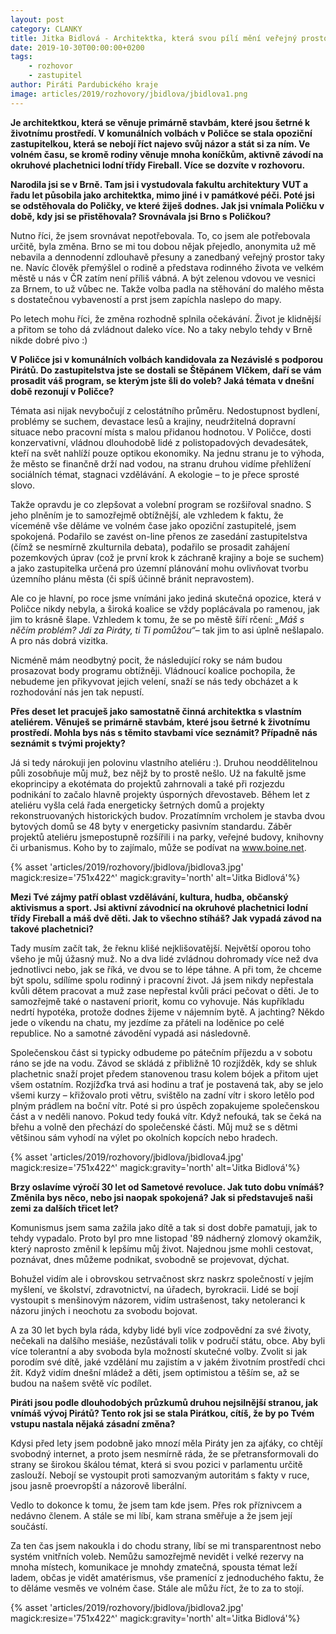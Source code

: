 ```yaml
---
layout: post
category: CLANKY
title: Jitka Bidlová - Architektka, která svou pílí mění veřejný prostor města Polička
date: 2019-10-30T00:00:00+0200
tags: 
    - rozhovor
    - zastupitel
author: Piráti Pardubického kraje
image: articles/2019/rozhovory/jbidlova/jbidlova1.png
---
```


**Je architektkou, která se věnuje primárně stavbám, které jsou šetrné k životnímu prostředí. V komunálních volbách v Poličce se stala opoziční zastupitelkou, která se nebojí říct najevo svůj názor a stát si za ním. Ve volném času, se kromě rodiny věnuje mnoha koníčkům, aktivně závodí na okruhové plachetnici lodní třídy Fireball. Více se dozvíte v rozhovoru.**

**Narodila jsi se v Brně. Tam jsi i vystudovala fakultu architektury VUT a řadu let
působila jako architektka, mimo jiné i v památkové péči. Poté jsi se odstěhovala do
Poličky, ve které žiješ dodnes. Jak jsi vnímala Poličku v době, kdy jsi se
přistěhovala? Srovnávala jsi Brno s Poličkou?**

Nutno říci, že jsem srovnávat nepotřebovala. To, co jsem ale potřebovala určitě,
byla změna. Brno se mi tou dobou nějak přejedlo, anonymita už mě nebavila a
dennodenní zdlouhavě přesuny a zanedbaný veřejný prostor taky ne. Navíc člověk
přemýšlel o rodině a představa rodinného života ve velkém městě u nás v ČR zatím není
příliš vábná. A být zelenou vdovou ve vesnici za Brnem, to už vůbec ne. Takže volba padla na stěhování do malého města s dostatečnou vybaveností a prst jsem zapíchla naslepo do mapy.

Po letech mohu říci, že změna rozhodně splnila očekávání. Život je klidnější a
přitom se toho dá zvládnout daleko více. No a taky nebylo tehdy v Brně nikde dobré pivo :)

**V Poličce jsi v komunálních volbách kandidovala za Nezávislé s podporou Pirátů.
Do zastupitelstva jste se dostali se Štěpánem Vlčkem, daří se vám prosadit váš
program, se kterým jste šli do voleb? Jaká témata v dnešní době rezonují v
Poličce?**

Témata asi nijak nevybočují z celostátního průměru. Nedostupnost bydlení,
problémy se suchem, devastace lesů a krajiny, neudržitelná dopravní situace nebo
pracovní místa s malou přidanou hodnotou. V Poličce, dosti konzervativní, vládnou
dlouhodobě lidé z polistopadových devadesátek, kteří na svět nahlíží pouze optikou
ekonomiky. Na jednu stranu je to výhoda, že město se finančně drží nad vodou, na stranu druhou vidíme přehlížení sociálních témat, stagnaci vzdělávání. A ekologie – to je přece sprosté slovo.

Takže opravdu je co zlepšovat a volební program se rozšiřoval snadno. S jeho
plněním je to samozřejmě obtížnější, ale vzhledem k faktu, že víceméně vše děláme ve
volném čase jako opoziční zastupitelé, jsem spokojená. Podařilo se zavést on-line přenos
ze zasedání zastupitelstva (čímž se nesmírně zkulturnila debata), podařilo se prosadit
zahájení pozemkových úprav (což je první krok k záchraně krajiny a boje se suchem) a
jako zastupitelka určená pro územní plánování mohu ovlivňovat tvorbu územního plánu
města (či spíš účinně bránit nepravostem).

Ale co je hlavní, po roce jsme vnímáni jako jediná skutečná opozice, která v Poličce
nikdy nebyla, a široká koalice se vždy poplácávala po ramenou, jak jim to krásně šlape.
Vzhledem k tomu, že se po městě šíří rčení: *„Máš s něčím problém? Jdi za Piráty, ti Ti
pomůžou“*– tak jim to asi úplně nešlapalo. A pro nás dobrá vizitka.

Nicméně mám neodbytný pocit, že následující roky se nám budou prosazovat body
programu obtížněji. Vládnoucí koalice pochopila, že nebudeme jen přikyvovat jejich velení, snaží se nás tedy obcházet a k rozhodování nás jen tak nepustí.

**Přes deset let pracuješ jako samostatně činná architektka s vlastním ateliérem.
Věnuješ se primárně stavbám, které jsou šetrné k životnímu prostředí. Mohla bys
nás s těmito stavbami více seznámit? Případně nás seznámit s tvými projekty?**

Já si tedy nárokuji jen polovinu vlastního ateliéru :). Druhou neoddělitelnou půli
zosobňuje můj muž, bez nějž by to prostě nešlo. Už na fakultě jsme ekoprincipy a
ekotémata do projektů zahrnovali a také při rozjezdu podnikání to začalo hlavně projekty
úsporných dřevostaveb. Během let z ateliéru vyšla celá řada energeticky šetrných domů a projekty rekonstruovaných historických budov. 
Prozatímním vrcholem je stavba dvou bytových domů se 48 byty v energeticky pasivním standardu. Záběr projektů ateliéru jsmepostupně rozšířili i na parky, veřejné budovy, knihovny či urbanismus. Koho by to zajímalo, může se podívat na www.boine.net.

{% asset 'articles/2019/rozhovory/jbidlova/jbidlova3.jpg' magick:resize='751x422^' 
magick:gravity='north' alt='Jitka Bidlová'%}

**Mezi Tvé zájmy patří oblast vzdělávání, kultura, hudba, občanský aktivismus a
sport. Jsi aktivní závodnicí na okruhové plachetnici lodní třídy Fireball a máš dvě
děti. Jak to všechno stíháš? Jak vypadá závod na takové plachetnici?**

Tady musím začít tak, že řeknu klišé nejklišovatější. Největší oporou toho všeho je
můj úžasný muž. No a dva lidé zvládnou dohromady více než dva jednotlivci nebo, jak se
říká, ve dvou se to lépe táhne. A při tom, že chceme být spolu, sdílíme spolu rodinný i
pracovní život. Já jsem nikdy nepřestala kvůli dětem pracovat a muž zase nepřestal kvůli
práci pečovat o děti. Je to samozřejmě také o nastavení priorit, komu co vyhovuje. Nás
kupříkladu nedrtí hypotéka, protože dodnes žijeme v nájemním bytě. A jachting? Někdo
jede o víkendu na chatu, my jezdíme za přáteli na loděnice po celé republice. No a
samotné závodění vypadá asi následovně.

Společenskou část si typicky odbudeme po pátečním příjezdu a v sobotu ráno se
jde na vodu. Závod se skládá z přibližně 10 rozjížděk, kdy se shluk plachetnic snaží projet
předem stanovenou trasu kolem bójek a přitom ujet všem ostatním. Rozjížďka trvá asi
hodinu a trať je postavená tak, aby se jelo všemi kurzy – křižovalo proti větru, svištělo na
zadní vítr i skoro letělo pod plným prádlem na boční vítr. Poté si pro úspěch zopakujeme
společenskou část a v neděli nanovo. Pokud tedy fouká vítr. Když nefouká, tak se čeká na břehu a volně den přechází do společenské části. Můj muž se s dětmi většinou sám
vyhodí na výlet po okolních kopcích nebo hradech.

{% asset 'articles/2019/rozhovory/jbidlova/jbidlova4.jpg' magick:resize='751x422^' 
magick:gravity='north' alt='Jitka Bidlová'%}

**Brzy oslavíme výročí 30 let od Sametové revoluce. Jak tuto dobu vnímáš? Změnila
bys něco, nebo jsi naopak spokojená? Jak si představuješ naši zemi za dalších
třicet let?**

Komunismus jsem sama zažila jako dítě a tak si dost dobře pamatuji, jak to tehdy
vypadalo. Proto byl pro mne listopad &#39;89 nádherný zlomový okamžik, který naprosto změnil k lepšímu můj život. Najednou jsme mohli cestovat, poznávat, dnes můžeme podnikat, svobodně se projevovat, dýchat.

Bohužel vidím ale i obrovskou setrvačnost skrz naskrz společností v jejím myšlení,
ve školství, zdravotnictví, na úřadech, byrokracii. Lidé se bojí vystoupit s menšinovým
názorem, vidím ustrašenost, taky netoleranci k názoru jiných i neochotu za svobodu
bojovat.

A za 30 let bych byla ráda, kdyby lidé byli více zodpovědní za své životy, nečekali
na dalšího mesiáše, nezůstávali tolik v područí státu, obce. Aby byli více tolerantní a aby
svoboda byla možností skutečné volby. Zvolit si jak porodím své dítě, jaké vzdělání mu
zajistím a v jakém životním prostředí chci žít. Když vidím dnešní mládež a děti, jsem optimistou a těším se, až se budou na našem světě víc podílet.

**Piráti jsou podle dlouhodobých průzkumů druhou nejsilnější stranou, jak vnímáš
vývoj Pirátů? Tento rok jsi se stala Pirátkou, cítíš, že by po Tvém vstupu nastala
nějaká zásadní změna?**

Kdysi před lety jsem podobně jako mnozí měla Piráty jen za ajťáky, co chtějí
svobodný internet, a proto jsem nesmírně ráda, že se přetransformovali do strany se
širokou škálou témat, která si svou pozici v parlamentu určitě zaslouží. Nebojí se vystoupit proti samozvaným autoritám s fakty v ruce, jsou jasně proevropští a názorově liberální.

Vedlo to dokonce k tomu, že jsem tam kde jsem. Přes rok příznivcem a nedávno členem.
A stále se mi líbí, kam strana směřuje a že jsem její součástí.

Za ten čas jsem nakoukla i do chodu strany, líbí se mi transparentnost nebo systém
vnitřních voleb. Nemůžu samozřejmě nevidět i velké rezervy na mnoha místech,
komunikace je mnohdy zmatečná, spousta témat leží ladem, občas je vidět amatérismus,
vše pramenící z jednoduchého faktu, že to děláme vesměs ve volném čase. Stále ale
můžu říct, že to za to stojí.

{% asset 'articles/2019/rozhovory/jbidlova/jbidlova2.jpg' magick:resize='751x422^' 
magick:gravity='north' alt='Jitka Bidlová'%}
